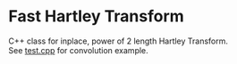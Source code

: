 # Fast Hartley Transform
C++ class for inplace, power of 2 length Hartley Transform.    
See [test.cpp](https://github.com/Refridgerator/FHT/blob/master/test.cpp) for convolution example.
